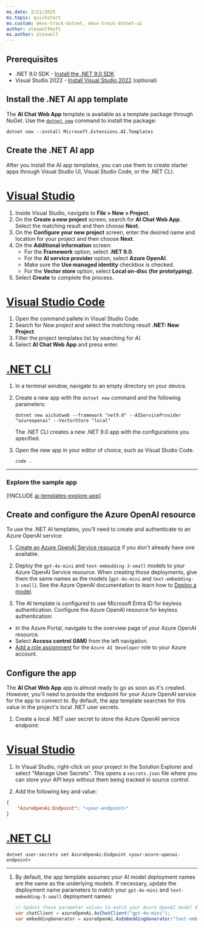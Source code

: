 ```yaml
---
ms.date: 2/21/2025
ms.topic: quickstart
ms.custom: devx-track-dotnet, devx-track-dotnet-ai
author: alexwolfmsft
ms.author: alexwolf
---
```


## Prerequisites

* .NET 9.0 SDK - [Install the .NET 9.0 SDK](https://dotnet.microsoft.com/download)
* Visual Studio 2022 - [Install Visual Studio 2022](https://code.visualstudio.com/) (optional)

## Install the .NET AI app template

The **AI Chat Web App** template is available as a template package through NuGet. Use the [`dotnet new`](../../core/tools/dotnet-new-install.md) command to install the package:

```dotnetcli
dotnet new --install Microsoft.Extensions.AI.Templates
```

## Create the .NET AI app

After you install the AI app templates, you can use them to create starter apps through Visual Studio UI, Visual Studio Code, or the .NET CLI.

# [Visual Studio](#tab/visual-studio)

1. Inside Visual Studio, navigate to **File > New > Project**.
1. On the **Create a new project** screen, search for **AI Chat Web App**. Select the matching result and then choose **Next**.
1. On the **Configure your new project** screen, enter the desired name and location for your project and then choose **Next**.
1. On the **Additional information** screen:
    - For the **Framework** option, select **.NET 9.0**.
    - For the **AI service provider** option, select **Azure OpenAI**.
    - Make sure the **Use managed identity** checkbox is checked.
    - For the **Vector store** option, select **Local on-disc (for prototyping)**.
1. Select **Create** to complete the process.

# [Visual Studio Code](#tab/visual-studio-code)

1. Open the command pallete in Visual Studio Code.
1. Search for *New project* and select the matching result **.NET: New Project**.
1. Filter the project templates list by searching for *AI*.
1. Select **AI Chat Web App** and press enter.

<!-- TBD: paramter options aren't showing -->

# [.NET CLI](#tab/dotnet-cli)

1. In a terminal window, navigate to an empty directory on your device.
1. Create a new app with the `dotnet new` command and the following parameters:

    ```dotnetcli
    dotnet new aichatweb --framework "net9.0" --AIServiceProvider "azureopenai" --VectorStore "local"
    ```

    The .NET CLI creates a new .NET 9.0 app with the configurations you specified.

1. Open the new app in your editor of choice, such as Visual Studio Code.

    ```dotnetcli
    code .
    ```

---

### Explore the sample app

[!INCLUDE [ai-templates-explore-app](ai-templates-explore-app.md)]

## Create and configure the Azure OpenAI resource

To use the .NET AI templates, you'll need to create and authenticate to an Azure OpenAI service:

1. [Create an Azure OpenAI Service resource](https://learn.microsoft.com/azure/ai-services/openai/how-to/create-resource?pivots=web-portal) if you don't already have one available.

2. Deploy the `gpt-4o-mini` and `text-embedding-3-small` models to your Azure OpenAI Service resource. When creating those deployments, give them the same names as the models (`gpt-4o-mini` and `text-embedding-3-small`). See the Azure OpenAI documentation to learn how to [Deploy a model](https://learn.microsoft.com/azure/ai-services/openai/how-to/create-resource?pivots=web-portal#deploy-a-model).

3. The AI template is configured to use Microsoft Entra ID for keyless authentication. Configure the Azure OpenAI resource for keyless authentication:

- In the Azure Portal, navigate to the overview page of your Azure OpenAI resource.
- Select **Access control (IAM)** from the left navigation.
- [Add a role assignment](/azure/developer/ai/keyless-connections) for the `Azure AI Developer` role to your Azure account.

## Configure the app

The **AI Chat Web App** app is almost ready to go as soon as it's created. However, you'll need to provide the endpoint for your Azure OpenAI service for the app to connect to. By default, the app template searches for this value in the project's local .NET user secrets.

1. Create a local .NET user secret to store the Azure OpenAI service endpoint:

# [Visual Studio](#tab/visual-studio)

1. In Visual Studio, right-click on your project in the Solution Explorer and select "Manage User Secrets". This opens a `secrets.json` file where you can store your API keys without them being tracked in source control.

2. Add the following key and value:

```json
{
    "AzureOpenAi:Endpoint": "<your-endpoint>"
}
```

# [.NET CLI](#tab/dotnet-cli)

```dotnetcli
dotnet user-secrets set AzureOpenAi:Endpoint <your-azure-openai-endpoint>
```

---

1. By default, the app template assumes your AI model deployment names are the same as the underlying models. If necessary, update the deployment name parameters to match your `gpt-4o-mini` and `text-embedding-3-small` deployment names:

    ```csharp
    // Update these parameter values to match your Azure OpenAI model deployment names
    var chatClient = azureOpenAi.AsChatClient("gpt-4o-mini");
    var embeddingGenerator = azureOpenAi.AsEmbeddingGenerator("text-embedding-3-small");
    ```
